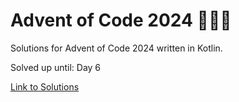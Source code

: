 # Advent of Code 2024 🎄🌟🎅
Solutions for Advent of Code 2024 written in Kotlin.

Solved up until: Day 6

[Link to Solutions](https://github.com/patrick-elmquist/Advent-of-Code-2024/tree/main/src/main/kotlin)
